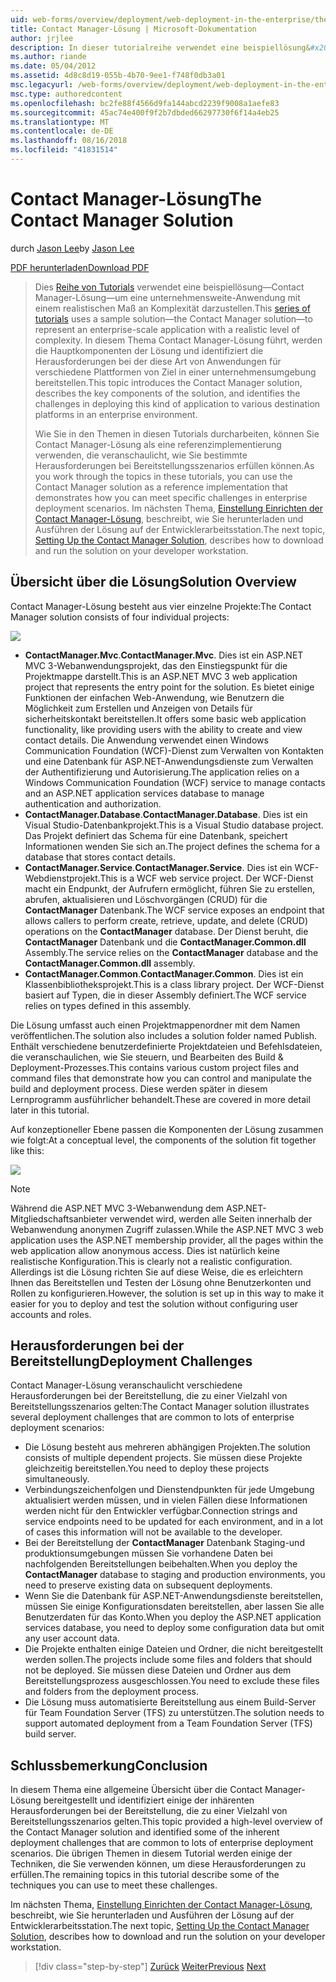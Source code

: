```yaml
---
uid: web-forms/overview/deployment/web-deployment-in-the-enterprise/the-contact-manager-solution
title: Contact Manager-Lösung | Microsoft-Dokumentation
author: jrjlee
description: In dieser tutorialreihe verwendet eine beispiellösung&#x2014;Contact Manager-Lösung&#x2014;zur Darstellung einer unternehmensweiten-Anwendung mit einer realistischen arbeiten...
ms.author: riande
ms.date: 05/04/2012
ms.assetid: 4d8c8d19-055b-4b70-9ee1-f748f0db3a01
msc.legacyurl: /web-forms/overview/deployment/web-deployment-in-the-enterprise/the-contact-manager-solution
msc.type: authoredcontent
ms.openlocfilehash: bc2fe88f4566d9fa144abcd2239f9008a1aefe83
ms.sourcegitcommit: 45ac74e400f9f2b7dbded66297730f6f14a4eb25
ms.translationtype: MT
ms.contentlocale: de-DE
ms.lasthandoff: 08/16/2018
ms.locfileid: "41831514"
---
```

<a name="the-contact-manager-solution"></a><span data-ttu-id="2c84e-103">Contact Manager-Lösung</span><span class="sxs-lookup"><span data-stu-id="2c84e-103">The Contact Manager Solution</span></span>
====================
<span data-ttu-id="2c84e-104">durch [Jason Lee](https://github.com/jrjlee)</span><span class="sxs-lookup"><span data-stu-id="2c84e-104">by [Jason Lee](https://github.com/jrjlee)</span></span>

[<span data-ttu-id="2c84e-105">PDF herunterladen</span><span class="sxs-lookup"><span data-stu-id="2c84e-105">Download PDF</span></span>](https://msdnshared.blob.core.windows.net/media/MSDNBlogsFS/prod.evol.blogs.msdn.com/CommunityServer.Blogs.Components.WeblogFiles/00/00/00/63/56/8130.DeployingWebAppsInEnterpriseScenarios.pdf)

> <span data-ttu-id="2c84e-106">Dies [Reihe von Tutorials](web-deployment-in-the-enterprise.md) verwendet eine beispiellösung&#x2014;Contact Manager-Lösung&#x2014;um eine unternehmensweite-Anwendung mit einem realistischen Maß an Komplexität darzustellen.</span><span class="sxs-lookup"><span data-stu-id="2c84e-106">This [series of tutorials](web-deployment-in-the-enterprise.md) uses a sample solution&#x2014;the Contact Manager solution&#x2014;to represent an enterprise-scale application with a realistic level of complexity.</span></span> <span data-ttu-id="2c84e-107">In diesem Thema Contact Manager-Lösung führt, werden die Hauptkomponenten der Lösung und identifiziert die Herausforderungen bei der diese Art von Anwendungen für verschiedene Plattformen von Ziel in einer unternehmensumgebung bereitstellen.</span><span class="sxs-lookup"><span data-stu-id="2c84e-107">This topic introduces the Contact Manager solution, describes the key components of the solution, and identifies the challenges in deploying this kind of application to various destination platforms in an enterprise environment.</span></span>
> 
> <span data-ttu-id="2c84e-108">Wie Sie in den Themen in diesen Tutorials durcharbeiten, können Sie Contact Manager-Lösung als eine referenzimplementierung verwenden, die veranschaulicht, wie Sie bestimmte Herausforderungen bei Bereitstellungsszenarios erfüllen können.</span><span class="sxs-lookup"><span data-stu-id="2c84e-108">As you work through the topics in these tutorials, you can use the Contact Manager solution as a reference implementation that demonstrates how you can meet specific challenges in enterprise deployment scenarios.</span></span> <span data-ttu-id="2c84e-109">Im nächsten Thema, [Einstellung Einrichten der Contact Manager-Lösung](setting-up-the-contact-manager-solution.md), beschreibt, wie Sie herunterladen und Ausführen der Lösung auf der Entwicklerarbeitsstation.</span><span class="sxs-lookup"><span data-stu-id="2c84e-109">The next topic, [Setting Up the Contact Manager Solution](setting-up-the-contact-manager-solution.md), describes how to download and run the solution on your developer workstation.</span></span>


## <a name="solution-overview"></a><span data-ttu-id="2c84e-110">Übersicht über die Lösung</span><span class="sxs-lookup"><span data-stu-id="2c84e-110">Solution Overview</span></span>

<span data-ttu-id="2c84e-111">Contact Manager-Lösung besteht aus vier einzelne Projekte:</span><span class="sxs-lookup"><span data-stu-id="2c84e-111">The Contact Manager solution consists of four individual projects:</span></span>

![](the-contact-manager-solution/_static/image1.png)

- <span data-ttu-id="2c84e-112">**ContactManager.Mvc**.</span><span class="sxs-lookup"><span data-stu-id="2c84e-112">**ContactManager.Mvc**.</span></span> <span data-ttu-id="2c84e-113">Dies ist ein ASP.NET MVC 3-Webanwendungsprojekt, das den Einstiegspunkt für die Projektmappe darstellt.</span><span class="sxs-lookup"><span data-stu-id="2c84e-113">This is an ASP.NET MVC 3 web application project that represents the entry point for the solution.</span></span> <span data-ttu-id="2c84e-114">Es bietet einige Funktionen der einfachen Web-Anwendung, wie Benutzern die Möglichkeit zum Erstellen und Anzeigen von Details für sicherheitskontakt bereitstellen.</span><span class="sxs-lookup"><span data-stu-id="2c84e-114">It offers some basic web application functionality, like providing users with the ability to create and view contact details.</span></span> <span data-ttu-id="2c84e-115">Die Anwendung verwendet einen Windows Communication Foundation (WCF)-Dienst zum Verwalten von Kontakten und eine Datenbank für ASP.NET-Anwendungsdienste zum Verwalten der Authentifizierung und Autorisierung.</span><span class="sxs-lookup"><span data-stu-id="2c84e-115">The application relies on a Windows Communication Foundation (WCF) service to manage contacts and an ASP.NET application services database to manage authentication and authorization.</span></span>
- <span data-ttu-id="2c84e-116">**ContactManager.Database**.</span><span class="sxs-lookup"><span data-stu-id="2c84e-116">**ContactManager.Database**.</span></span> <span data-ttu-id="2c84e-117">Dies ist ein Visual Studio-Datenbankprojekt.</span><span class="sxs-lookup"><span data-stu-id="2c84e-117">This is a Visual Studio database project.</span></span> <span data-ttu-id="2c84e-118">Das Projekt definiert das Schema für eine Datenbank, speichert Informationen wenden Sie sich an.</span><span class="sxs-lookup"><span data-stu-id="2c84e-118">The project defines the schema for a database that stores contact details.</span></span>
- <span data-ttu-id="2c84e-119">**ContactManager.Service**.</span><span class="sxs-lookup"><span data-stu-id="2c84e-119">**ContactManager.Service**.</span></span> <span data-ttu-id="2c84e-120">Dies ist ein WCF-Webdienstprojekt.</span><span class="sxs-lookup"><span data-stu-id="2c84e-120">This is a WCF web service project.</span></span> <span data-ttu-id="2c84e-121">Der WCF-Dienst macht ein Endpunkt, der Aufrufern ermöglicht, führen Sie zu erstellen, abrufen, aktualisieren und Löschvorgängen (CRUD) für die **ContactManager** Datenbank.</span><span class="sxs-lookup"><span data-stu-id="2c84e-121">The WCF service exposes an endpoint that allows callers to perform create, retrieve, update, and delete (CRUD) operations on the **ContactManager** database.</span></span> <span data-ttu-id="2c84e-122">Der Dienst beruht, die **ContactManager** Datenbank und die **ContactManager.Common.dll** Assembly.</span><span class="sxs-lookup"><span data-stu-id="2c84e-122">The service relies on the **ContactManager** database and the **ContactManager.Common.dll** assembly.</span></span>
- <span data-ttu-id="2c84e-123">**ContactManager.Common**.</span><span class="sxs-lookup"><span data-stu-id="2c84e-123">**ContactManager.Common**.</span></span> <span data-ttu-id="2c84e-124">Dies ist ein Klassenbibliotheksprojekt.</span><span class="sxs-lookup"><span data-stu-id="2c84e-124">This is a class library project.</span></span> <span data-ttu-id="2c84e-125">Der WCF-Dienst basiert auf Typen, die in dieser Assembly definiert.</span><span class="sxs-lookup"><span data-stu-id="2c84e-125">The WCF service relies on types defined in this assembly.</span></span>

<span data-ttu-id="2c84e-126">Die Lösung umfasst auch einen Projektmappenordner mit dem Namen veröffentlichen.</span><span class="sxs-lookup"><span data-stu-id="2c84e-126">The solution also includes a solution folder named Publish.</span></span> <span data-ttu-id="2c84e-127">Enthält verschiedene benutzerdefinierte Projektdateien und Befehlsdateien, die veranschaulichen, wie Sie steuern, und Bearbeiten des Build & Deployment-Prozesses.</span><span class="sxs-lookup"><span data-stu-id="2c84e-127">This contains various custom project files and command files that demonstrate how you can control and manipulate the build and deployment process.</span></span> <span data-ttu-id="2c84e-128">Diese werden später in diesem Lernprogramm ausführlicher behandelt.</span><span class="sxs-lookup"><span data-stu-id="2c84e-128">These are covered in more detail later in this tutorial.</span></span>

<span data-ttu-id="2c84e-129">Auf konzeptioneller Ebene passen die Komponenten der Lösung zusammen wie folgt:</span><span class="sxs-lookup"><span data-stu-id="2c84e-129">At a conceptual level, the components of the solution fit together like this:</span></span>

![](the-contact-manager-solution/_static/image2.png)

> [!NOTE]
> <span data-ttu-id="2c84e-130">Während die ASP.NET MVC 3-Webanwendung dem ASP.NET-Mitgliedschaftsanbieter verwendet wird, werden alle Seiten innerhalb der Webanwendung anonymen Zugriff zulassen.</span><span class="sxs-lookup"><span data-stu-id="2c84e-130">While the ASP.NET MVC 3 web application uses the ASP.NET membership provider, all the pages within the web application allow anonymous access.</span></span> <span data-ttu-id="2c84e-131">Dies ist natürlich keine realistische Konfiguration.</span><span class="sxs-lookup"><span data-stu-id="2c84e-131">This is clearly not a realistic configuration.</span></span> <span data-ttu-id="2c84e-132">Allerdings ist die Lösung richten Sie auf diese Weise, die es erleichtern Ihnen das Bereitstellen und Testen der Lösung ohne Benutzerkonten und Rollen zu konfigurieren.</span><span class="sxs-lookup"><span data-stu-id="2c84e-132">However, the solution is set up in this way to make it easier for you to deploy and test the solution without configuring user accounts and roles.</span></span>


## <a name="deployment-challenges"></a><span data-ttu-id="2c84e-133">Herausforderungen bei der Bereitstellung</span><span class="sxs-lookup"><span data-stu-id="2c84e-133">Deployment Challenges</span></span>

<span data-ttu-id="2c84e-134">Contact Manager-Lösung veranschaulicht verschiedene Herausforderungen bei der Bereitstellung, die zu einer Vielzahl von Bereitstellungsszenarios gelten:</span><span class="sxs-lookup"><span data-stu-id="2c84e-134">The Contact Manager solution illustrates several deployment challenges that are common to lots of enterprise deployment scenarios:</span></span>

- <span data-ttu-id="2c84e-135">Die Lösung besteht aus mehreren abhängigen Projekten.</span><span class="sxs-lookup"><span data-stu-id="2c84e-135">The solution consists of multiple dependent projects.</span></span> <span data-ttu-id="2c84e-136">Sie müssen diese Projekte gleichzeitig bereitstellen.</span><span class="sxs-lookup"><span data-stu-id="2c84e-136">You need to deploy these projects simultaneously.</span></span>
- <span data-ttu-id="2c84e-137">Verbindungszeichenfolgen und Dienstendpunkten für jede Umgebung aktualisiert werden müssen, und in vielen Fällen diese Informationen werden nicht für den Entwickler verfügbar.</span><span class="sxs-lookup"><span data-stu-id="2c84e-137">Connection strings and service endpoints need to be updated for each environment, and in a lot of cases this information will not be available to the developer.</span></span>
- <span data-ttu-id="2c84e-138">Bei der Bereitstellung der **ContactManager** Datenbank Staging-und produktionsumgebungen müssen Sie vorhandene Daten bei nachfolgenden Bereitstellungen beibehalten.</span><span class="sxs-lookup"><span data-stu-id="2c84e-138">When you deploy the **ContactManager** database to staging and production environments, you need to preserve existing data on subsequent deployments.</span></span>
- <span data-ttu-id="2c84e-139">Wenn Sie die Datenbank für ASP.NET-Anwendungsdienste bereitstellen, müssen Sie einige Konfigurationsdaten bereitstellen, aber lassen Sie alle Benutzerdaten für das Konto.</span><span class="sxs-lookup"><span data-stu-id="2c84e-139">When you deploy the ASP.NET application services database, you need to deploy some configuration data but omit any user account data.</span></span>
- <span data-ttu-id="2c84e-140">Die Projekte enthalten einige Dateien und Ordner, die nicht bereitgestellt werden sollen.</span><span class="sxs-lookup"><span data-stu-id="2c84e-140">The projects include some files and folders that should not be deployed.</span></span> <span data-ttu-id="2c84e-141">Sie müssen diese Dateien und Ordner aus dem Bereitstellungsprozess ausgeschlossen.</span><span class="sxs-lookup"><span data-stu-id="2c84e-141">You need to exclude these files and folders from the deployment process.</span></span>
- <span data-ttu-id="2c84e-142">Die Lösung muss automatisierte Bereitstellung aus einem Build-Server für Team Foundation Server (TFS) zu unterstützen.</span><span class="sxs-lookup"><span data-stu-id="2c84e-142">The solution needs to support automated deployment from a Team Foundation Server (TFS) build server.</span></span>

## <a name="conclusion"></a><span data-ttu-id="2c84e-143">Schlussbemerkung</span><span class="sxs-lookup"><span data-stu-id="2c84e-143">Conclusion</span></span>

<span data-ttu-id="2c84e-144">In diesem Thema eine allgemeine Übersicht über die Contact Manager-Lösung bereitgestellt und identifiziert einige der inhärenten Herausforderungen bei der Bereitstellung, die zu einer Vielzahl von Bereitstellungsszenarios gelten.</span><span class="sxs-lookup"><span data-stu-id="2c84e-144">This topic provided a high-level overview of the Contact Manager solution and identified some of the inherent deployment challenges that are common to lots of enterprise deployment scenarios.</span></span> <span data-ttu-id="2c84e-145">Die übrigen Themen in diesem Tutorial werden einige der Techniken, die Sie verwenden können, um diese Herausforderungen zu erfüllen.</span><span class="sxs-lookup"><span data-stu-id="2c84e-145">The remaining topics in this tutorial describe some of the techniques you can use to meet these challenges.</span></span>

<span data-ttu-id="2c84e-146">Im nächsten Thema, [Einstellung Einrichten der Contact Manager-Lösung](setting-up-the-contact-manager-solution.md), beschreibt, wie Sie herunterladen und Ausführen der Lösung auf der Entwicklerarbeitsstation.</span><span class="sxs-lookup"><span data-stu-id="2c84e-146">The next topic, [Setting Up the Contact Manager Solution](setting-up-the-contact-manager-solution.md), describes how to download and run the solution on your developer workstation.</span></span>

> [!div class="step-by-step"]
> <span data-ttu-id="2c84e-147">[Zurück](web-deployment-in-the-enterprise.md)
> [Weiter](setting-up-the-contact-manager-solution.md)</span><span class="sxs-lookup"><span data-stu-id="2c84e-147">[Previous](web-deployment-in-the-enterprise.md)
[Next](setting-up-the-contact-manager-solution.md)</span></span>
